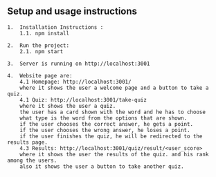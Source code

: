 ## Setup and usage instructions

    1.  Installation Instructions :
        1.1. npm install

    2.  Run the project:
        2.1. npm start

    3.  Server is running on http://localhost:3001

    4.  Website page are:
        4.1 Homepage: http://localhost:3001/
        where it shows the user a welcome page and a button to take a quiz.
        4.1 Quiz: http://localhost:3001/take-quiz
        where it shows the user a quiz.
        the user has a card shown with the word and he has to choose
        what type is the word from the options that are shown.
        if the user chooses the correct answer, he gets a point.
        if the user chooses the wrong answer, he loses a point.
        if the user finishes the quiz, he will be redirected to the results page.
        4.3 Results: http://localhost:3001/quiz/result/<user_score>
        where it shows the user the results of the quiz. and his rank among the users.
        also it shows the user a button to take another quiz.
